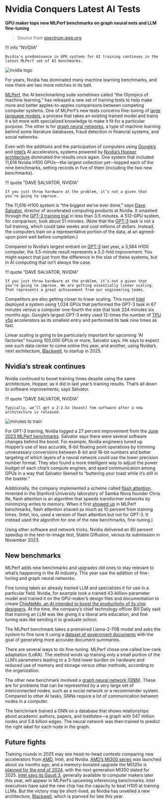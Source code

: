 # Nvidia Conquers Latest AI Tests

**GPU maker tops new MLPerf benchmarks on graph neural nets and LLM fine-tuning**

> Source from [spectrum.ieee.org](https://spectrum.ieee.org/mlperf-nvidia-conquers)

!!! info "NVIDIA"

    Nvidia's predominance in GPU systems for AI training continues in the latest MLPerf set of AI benchmarks.

![nvidia logo](../images/nvidia.jpg)

For years, Nvidia has dominated many machine learning benchmarks, and now there are two more notches in its belt.

[MLPerf](https://mlcommons.org/benchmarks/training/), the AI benchmarking suite sometimes called “the Olympics of machine learning,” has released a new set of training tests to help make more and better apples-to-apples comparisons between competing computer systems. One of MLPerf’s new tests concerns fine-tuning of [large language models](https://spectrum.ieee.org/tag/llms), a process that takes an existing trained model and trains it a bit more with specialized knowledge to make it fit for a particular purpose. The other is for [graph neural networks](https://spectrum.ieee.org/machine-learning-in-physics), a type of machine learning behind some literature databases, fraud detection in financial systems, and social networks.

Even with the additions and the participation of computers using [Google’s](https://cloud.google.com/tpu) and [Intel’s](https://www.intel.com/content/www/us/en/products/details/processors/ai-accelerators/gaudi-overview.html) AI accelerators, systems powered by [Nvidia’s Hopper architecture](https://spectrum.ieee.org/nvidias-next-gpu-shows-that-transformers-are-transforming-ai) dominated the results once again. One system that included 11,616 Nvidia H100 GPUs—the largest collection yet—topped each of the nine benchmarks, setting records in five of them (including the two new benchmarks).

!!! quote "DAVE SALVATOR, NVIDIA"

    If you just throw hardware at the problem, it’s not a given that you’re going to improve.

The 11,616-H100 system is “the biggest we’ve ever done,” says [Dave Salvator](https://www.linkedin.com/in/davesalvator/), director of accelerated computing products at Nvidia. It smashed through the [GPT-3 training trial](https://spectrum.ieee.org/large-language-models-training-benchmark) in less than 3.5 minutes. A 512-GPU system, for comparison, took about 51 minutes. (Note that the [GPT-3](https://spectrum.ieee.org/tag/gpt-3) task is not a full training, which could take weeks and cost millions of dollars. Instead, the computers train on a representative portion of the data, at an agreed-upon point well before completion.)

Compared to Nvidia’s largest entrant on [GPT-3](https://spectrum.ieee.org/tag/gpt-3) last year, a 3,584 H100 computer, the 3.5-minute result represents a 3.2-fold improvement. You might expect that just from the difference in the size of these systems, but in AI computing that isn’t always the case.

!!! quote "DAVE SALVATOR, NVIDIA"

    If you just throw hardware at the problem, it’s not a given that you’re going to improve. We are getting essentially linear scaling.
    That represents a great achievement from our engineering teams.

Competitors are also getting closer to linear scaling. This round [Intel](https://spectrum.ieee.org/tag/intel) deployed a system using 1,024 GPUs that performed the GPT-3 task in 67 minutes versus a computer one-fourth the size that took 224 minutes six months ago. Google’s largest GPT-3 entry used 12-times the number of [TPU v5p](https://cloud.google.com/tpu/docs/v5p) accelerators as its smallest entry and performed its task nine times as fast.

Linear scaling is going to be particularly important for upcoming “AI factories” housing 100,000 GPUs or more, Salvator says. He says to expect one such data center to come online this year, and another, using Nvidia’s next architecture, [Blackwell](https://spectrum.ieee.org/nvidia-blackwell), to startup in 2025.

## Nvidia’s streak continues

Nvidia continued to boost training times despite using the same architecture, Hopper, as it did in last year’s training results. That’s all down to software improvements, says Salvator.

!!! quote "DAVE SALVATOR, NVIDIA"

    Typically, we’ll get a 2-2.5x [boost] fom software after a new architecture is released.

![minutes to train](../images/minute.png)

For GPT-3 training, Nvidia logged a 27 percent improvement from the [June 2023 MLPerf benchmarks](https://spectrum.ieee.org/large-language-models-training-benchmark). Salvator says there were several software changes behind the boost. For example, Nvidia engineers tuned up Hopper’s use of less accurate, 8-bit floating point operations by trimming unnecessary conversions between 8-bit and 16-bit numbers and better targeting of which layers of a neural network could use the lower precision number format. They also found a more intelligent way to adjust the power budget of each chip’s compute engines, and sped communication among GPUs in a way that Salvator likened to “buttering your toast while it’s still in the toaster.”

Additionally, the company implemented a scheme called [flash attention](https://github.com/Dao-AILab/flash-attention). Invented in the Stanford University laboratory of Samba Nova founder Chris Re, flash attention is an algorithm that speeds transformer networks by minimizing writes to memory. When it first [showed up](https://spectrum.ieee.org/mlperf-rankings-2022) in MLPerf benchmarks, flash attention shaved as much as 10 percent from training times. (Intel, too, used a version of flash attention but not for GPT-3. It instead used the algorithm for one of the new benchmarks, fine-tuning.)

Using other software and network tricks, Nvidia delivered an 80 percent speedup in the text-to-image test, Stable Diffusion, versus its submission in November 2023.

## New benchmarks

MLPerf adds new benchmarks and upgrades old ones to stay relevant to what’s happening in the AI industry. This year saw the addition of fine-tuning and graph neural networks.

Fine tuning takes an already trained LLM and specializes it for use in a particular field. Nvidia, for example took a trained 43-billion-parameter model and trained it on the GPU-maker’s design files and documentation to create [ChipNeMo, an AI intended to boost the productivity of its chip designers](https://spectrum.ieee.org/ai-for-engineering). At the time, the company’s chief technology officer Bill Dally said that training an LLM was like giving it a liberal arts education, and fine tuning was like sending it to graduate school.

The MLPerf benchmark takes a pretrained Llama-2-70B model and asks the system to fine tune it using a [dataset of government documents](https://huggingface.co/datasets/tau/scrolls) with the goal of generating more accurate document summaries.

There are several ways to do fine-tuning. MLPerf chose one called low-rank adaptation (LoRA). The method winds up training only a small portion of the LLM’s parameters leading to a 3-fold lower burden on hardware and reduced use of memory and storage versus other methods, according to the organization.

The other new benchmark involved a [graph neural network (GNN)](https://spectrum.ieee.org/machine-learning-in-physics). These are for problems that can be represented by a very large set of interconnected nodes, such as a social network or a recommender system. Compared to other AI tasks, GNNs require a lot of communication between nodes in a computer.

The benchmark trained a GNN on a database that shows relationships about academic authors, papers, and institutes—a graph with 547 million nodes and 5.8 billion edges. The neural network was then trained to predict the right label for each node in the graph.

## Future fights

Training rounds in 2025 may see head-to-head contests comparing new accelerators from [AMD](https://spectrum.ieee.org/tag/amd), Intel, and Nvidia. [AMD’s MI300 series](https://spectrum.ieee.org/amd-mi300) was launched about six months ago, and a memory-boosted upgrade the MI325x is [planned for the end of 2024](https://www.hpcwire.com/2024/06/03/amd-clears-up-messy-gpu-roadmap-upgrades-chips-annually/), with the next generation MI350 slated for 2025. [Intel says its Gaudi 3](https://spectrum.ieee.org/intel-gaudi-3), generally available to computer makers later this year, will appear in MLPerf’s upcoming inferencing benchmarks. Intel executives have said the new chip has the capacity to beat H100 at training LLMs. But the victory may be short-lived, as Nvidia has unveiled a new architecture, [Blackwell](https://spectrum.ieee.org/nvidia-blackwell), which is planned for late this year.
